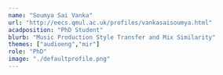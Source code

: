 ```yaml
---
name: "Soumya Sai Vanka"
url: "http://eecs.qmul.ac.uk/profiles/vankasaisoumya.html"
acadposition: "PhD Student"
blurb: "Music Production Style Transfer and Mix Similarity"
themes: ["audioeng","mir"]
role: "PhD"
image: "./defaultprofile.png"
---
```

